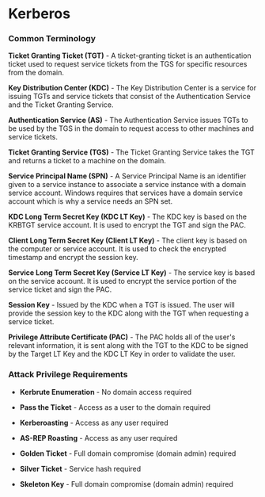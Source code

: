 # Kerberos

### Common Terminology  

<B>Ticket Granting Ticket (TGT)</B> - A ticket-granting ticket is an authentication ticket used to request service tickets from the TGS for specific resources from the domain.

<B>Key Distribution Center (KDC)</B> - The Key Distribution Center is a service for issuing TGTs and service tickets that consist of the Authentication Service and the Ticket Granting Service.

<B>Authentication Service (AS)</B> - The Authentication Service issues TGTs to be used by the TGS in the domain to request access to other machines and service tickets.

<B>Ticket Granting Service (TGS)</B> - The Ticket Granting Service takes the TGT and returns a ticket to a machine on the domain.

<B>Service Principal Name (SPN)</B> - A Service Principal Name is an identifier given to a service instance to associate a service instance with a domain service account. Windows requires that services have a domain service account which is why a service needs an SPN set.

<B>KDC Long Term Secret Key (KDC LT Key)</B> - The KDC key is based on the KRBTGT service account. It is used to encrypt the TGT and sign the PAC.

<B>Client Long Term Secret Key (Client LT Key)</B> - The client key is based on the computer or service account. It is used to check the encrypted timestamp and encrypt the session key.

<B>Service Long Term Secret Key (Service LT Key)</B> - The service key is based on the service account. It is used to encrypt the service portion of the service ticket and sign the PAC.

<B>Session Key</B> - Issued by the KDC when a TGT is issued. The user will provide the session key to the KDC along with the TGT when requesting a service ticket.

<B>Privilege Attribute Certificate (PAC)</B> - The PAC holds all of the user's relevant information, it is sent along with the TGT to the KDC to be signed by the Target LT Key and the KDC LT Key in order to validate the user.

### Attack Privilege Requirements

* <B>Kerbrute Enumeration</B> - No domain access required

* <B>Pass the Ticket</B> - Access as a user to the domain required

* <B>Kerberoasting</B> - Access as any user required

* <B>AS-REP Roasting</B> - Access as any user required

* <B>Golden Ticket</B> - Full domain compromise (domain admin) required 

* <B>Silver Ticket</B> - Service hash required 

* <B>Skeleton Key</B> - Full domain compromise (domain admin) required

